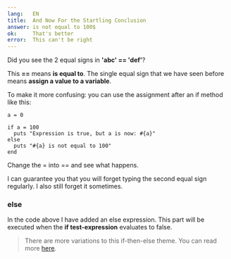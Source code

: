 ```yaml
---
lang:   EN
title:  And Now For the Startling Conclusion
answer: is not equal to 100$
ok:     That's better
error:  This can't be right
---
```


Did you see the 2 equal signs in __'abc' == 'def'__?

This __==__ means __is equal to__.
The single equal sign that we have seen before means __assign a value to a variable__.

To make it more confusing: you can use the assignment after an if method like this:

    a = 0
    
    if a = 100
      puts "Expression is true, but a is now: #{a}"
    else
      puts "#{a} is not equal to 100"
    end

Change the = into == and see what happens.

I can guarantee you that you will forget typing the second equal sign regularly. I also
still forget it sometimes.

### else
In the code above I have added an else expression. This part will be executed when the
__if test-expression__ evaluates to false.

> There are more variations to this if-then-else theme. You can read more
> <a href="http://www.ruby-doc.org/core/syntax/control_expressions_rdoc.html" target="_blank">here</a>.
